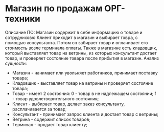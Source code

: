 # Магазин по продажам ОРГ-техники
Описание ПО: Магазин содержит в себе информацию о товаре и сотрудниковю Клиент приходит в магазин и выбирает товра, с помощью консультанта. Потом он забирает товар и оплачивает его стоимость возле терминала оплаты. Также в магазине есть кладовщик, который выставляет товар на ветрины, из которых консультант достает товар, и проверяет состояние товара после прибытия в магазин.
Анализ сущности: 
 - Магазин - нанимает или увольняет работников, принимает поставку товара;
 - Кладовщик - выставляет товар на ветрины и проверяет состояние товара;
 - Товар - имеет 2 состояния: 0 - товар в не надлежащем состоянии; 1 - товар удовлетворительного состояния;
 - Клиент - выбирает товар, делает заказ консультанту, расплачивается за товар;
 - Консультант - принимает запрос клиента и достает товар с ветрины;
 - Ветрина - содержит список товаров;
 - Терминал - продает товар клиенту;
